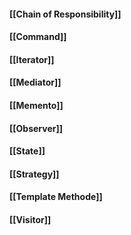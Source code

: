 #### [[Chain of Responsibility]]
#### [[Command]]
#### [[Iterator]]
#### [[Mediator]]
#### [[Memento]]
#### [[Observer]]
#### [[State]]
#### [[Strategy]]
#### [[Template Methode]]
#### [[Visitor]]